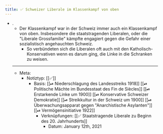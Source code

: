 ```yaml
---
title: ✅ Schweizer Liberale im Klassenkampf von oben
---
```


- .
  - Der Klassenkampf war in der Schweiz immer auch ein Klassenkampf von oben. Insbesondere die staatstragenden Liberalen, oder die "Liberale Grossfamilie" kämpfte engagiert gegen die Gefahr einer sozialistisch angehauchten Schweiz.
    - So verbündeten sich die Liberalen oft auch mit den Katholisch-Konservativen wenn es darum ging, die Linke in die Schranken zu weisen.
  - ---
  - Meta:
    - Notiztyp: [[✅]]
      - Basis: [[⏯ Niederschlagung des Landesstreiks 1918]] [[⏯ Politische Mächte im Bundesstaat des Fin de Siècles]] [[⏯ Erstarkende Linke um 1900]] [[⏯ Konservative Schweizer Demokratie]] [[⏯ Streikkultur in der Schweiz um 1900]] [[⏯ Überwachungsapparat gegen "Anarchistische Asylanten"]] [[⏯ Vermögensinitiative 1922]]
        - Verknüpfungen: [[✅ Staatstragende Liberale zu Beginn des 20. Jahrhunderts]]
          - Datum: January 12th, 2021